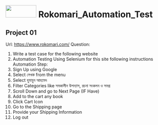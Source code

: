 # <img src="https://www.rokomari.com/static/200/images/rokomari_logo.png"  width="100" height="40">  Rokomari_Automation_Test
## Project 01
Url: https://www.rokomari.com/
Question:
1. Write a test case for the following website
2. Automation Testing Using Selenium for this site following instructions
Automation Step:
1. Sign Up using Google
2. Select লেখক from the menu
3. Select হুমায়ুন আহমেদ
4. Filter Categories like সমকালীন উপন্যাস, রচনা সংকলন ও সমগ্র
5. Scroll Down and go to Next Page (IF Have)
6. Add to the cart any book
7. Click Cart Icon
8. Go to the Shipping page
9. Provide your Shipping Information
10. Log out
